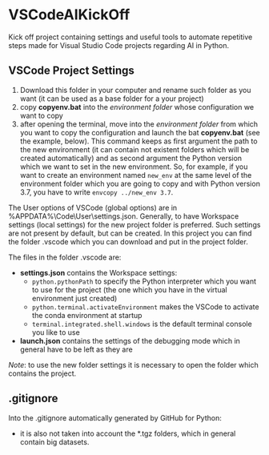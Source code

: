 ﻿# VSCodeAIKickOff
Kick off project containing settings and useful tools to automate repetitive steps made for Visual Studio Code projects regarding AI in Python.

## VSCode Project Settings
1. Download this folder in your computer and rename such folder as you want (it can be used as a base folder for a your project)
2. copy **copyenv.bat** into the *environment folder* whose configuration we want to copy
3. after opening the terminal, move into the *environment folder* from which you want to copy the configuration and launch the bat **copyenv.bat** (see the example, below). This command keeps as first argument the path to the new environment (it can contain not existent folders which will be created automatically) and as second argument the Python version which we want to set in the new environment.
So, for example, if you want to create an environment named `new_env` at the same level of the environment folder which you are going to copy and with Python version 3.7, you have to write `envcopy ../new_env 3.7`.

The User options of VSCode (global options) are in %APPDATA%\Code\User\settings.json.
Generally, to have Workspace settings (local settings) for the new project folder is preferred. Such settings are not present by default, but can be created. In this project you can find the folder .vscode which you can download and put in the project folder.

The files in the folder .vscode are:
- **settings.json** contains the Workspace settings:
	- `python.pythonPath` to specify the Python interpreter which  you  want to use for the project (the one which you have in the virtual environment just created)
	- `python.terminal.activateEnvironment` makes the VSCode to activate the conda  environment at startup
	- `terminal.integrated.shell.windows` is the default terminal console you like to use
- **launch.json** contains the settings of the debugging mode which in general have to be left as they are

*Note*: to use the new folder settings it is necessary to open the folder which contains the project.

## .gitignore
Into the .gitignore automatically generated by GitHub for Python:
-  it is also not taken into account the *.tgz folders, which in general contain big datasets.

